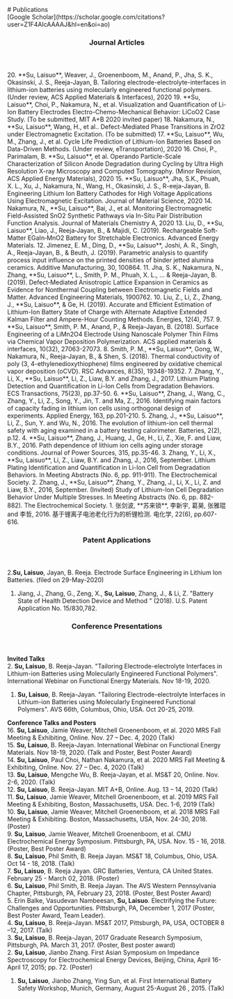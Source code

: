 <section class="thirteen columns" markdown="1">
# Publications  
<article markdown="1">
[Google Scholar](https://scholar.google.com/citations?user=Z1F4AIcAAAAJ&hl=en&oi=ao)
</article>

<article markdown="1">
<header>
<h1>Journal Articles</h1>
</header>
20.	**Su, Laisuo**, Weaver, J., Groenenboom, M., Anand, P., Jha, S. K., Okasinski, J. S., Reeja-Jayan, B. Tailoring electrode-electrolyte-interfaces in lithium-ion batteries using molecularly engineered functional polymers. (Under review, ACS Applied Materials & Interfaces), 2020   
19.	**Su, Laisuo**, Choi, P., Nakamura, N., et al. Visualization and Quantification of Li-Ion Battery Electrodes Electro-Chemo-Mechanical Behavior: LiCoO2 Case Study. (To be submitted, MIT A+B 2020 invited paper)  
18.	Nakamura, N., **Su, Laisuo**, Wang, H., et al.. Defect-Mediated Phase Transitions in ZrO2 under Electromagnetic Excitation. (To be submitted)  
17.	**Su, Laisuo**, Wu, M., Zhang, J., et al. Cycle Life Prediction of Lithium-Ion Batteries Based on Data-Driven Methods. (Under review, eTransportation), 2020  
16.	Choi, P., Parimalam, B. **Su, Laisuo**, et al. Operando Particle-Scale  Characterization of Silicon Anode Degradation during Cycling by Ultra High Resolution X-ray Microscopy and Computed Tomography. (Minor Revision, ACS Applied Energy Materials), 2020  
15.	**Su, Laisuo**, Jha, S.K., Phuah, X. L., Xu, J., Nakamura, N., Wang, H., Okasinski, J. S., R-eeja-Jayan, B. Engineering Lithium Ion Battery Cathodes for High Voltage Applications Using Electromagnetic Excitation. Journal of Material Science, 2020  
14.	Nakamura, N., **Su, Laisuo**, Bai, J., et al. Monitoring Electromagnetic Field-Assisted SnO2 Synthetic Pathways via In-Situ Pair Distribution Function Analysis. Journal of Materials Chemistry A, 2020  
13.	Liu, D., **Su, Laisuo**, Liao, J., Reeja‐Jayan, B., & Majidi, C. (2019). Rechargeable Soft‐Matter EGaIn‐MnO2 Battery for Stretchable Electronics. Advanced Energy Materials.  
12.	Jimenez, E. M., Ding, D., **Su, Laisuo**, Joshi, A. R., Singh, A., Reeja-Jayan, B., & Beuth, J. (2019). Parametric analysis to quantify process input influence on the printed densities of binder jetted alumina ceramics. Additive Manufacturing, 30, 100864.  
11.	Jha, S. K., Nakamura, N., Zhang, **Su, Laisuo**, L., Smith, P. M., Phuah, X. L., ... & Reeja-Jayan, B. (2019). Defect‐Mediated Anisotropic Lattice Expansion in Ceramics as Evidence for Nonthermal Coupling between Electromagnetic Fields and Matter. Advanced Engineering Materials, 1900762.  
10.	Liu, Z., Li, Z., Zhang, J., **Su, Laisuo**, & Ge, H. (2019). Accurate and Efficient Estimation of Lithium-Ion Battery State of Charge with Alternate Adaptive Extended Kalman Filter and Ampere-Hour Counting Methods. Energies, 12(4), 757.  
9.	**Su, Laisuo**, Smith, P. M., Anand, P., & Reeja-Jayan, B. (2018). Surface Engineering of a LiMn2O4 Electrode Using Nanoscale Polymer Thin Films via Chemical Vapor Deposition Polymerization. ACS applied materials & interfaces, 10(32), 27063-27073.  
8.	Smith, P. M., **Su, Laisuo**, Gong, W., Nakamura, N., Reeja-Jayan, B., & Shen, S. (2018). Thermal conductivity of poly (3, 4-ethylenedioxythiophene) films engineered by oxidative chemical vapor deposition (oCVD). RSC Advances, 8(35), 19348-19352.  
7.	Zhang, Y., Li, X., **Su, Laisuo**, Li, Z., Liaw, B.Y. and Zhang, J., 2017. Lithium Plating Detection and Quantification in Li-Ion Cells from Degradation Behaviors. ECS Transactions, 75(23), pp.37-50.   
6.	**Su, Laisuo**, Zhang, J., Wang, C., Zhang, Y., Li, Z., Song, Y., Jin, T. and Ma, Z., 2016. Identifying main factors of capacity fading in lithium ion cells using orthogonal design of experiments. Applied Energy, 163, pp.201-210.    
5.	Zhang, J., **Su, Laisuo**, Li, Z., Sun, Y. and Wu, N., 2016. The evolution of lithium-ion cell thermal safety with aging examined in a battery testing calorimeter. Batteries, 2(2), p.12.  
4.	**Su, Laisuo**, Zhang, J., Huang, J., Ge, H., Li, Z., Xie, F. and Liaw, B.Y., 2016. Path dependence of lithium ion cells aging under storage conditions. Journal of Power Sources, 315, pp.35-46.  
3.	Zhang, Y., Li, X., **Su, Laisuo**, Li, Z., Liaw, B.Y. and Zhang, J., 2016, September. Lithium Plating Identification and Quantification in Li-Ion Cell from Degradation Behaviors. In Meeting Abstracts (No. 6, pp. 911-911). The Electrochemical Society.  
2.	Zhang, J., **Su, Laisuo**, Zhang, Y., Zhang, J., Li, X., Li, Z. and Liaw, B.Y., 2016, September. (Invited) Study of Lithium-Ion Cell Degradation Behavior Under Multiple Stresses. In Meeting Abstracts (No. 6, pp. 882-882). The Electrochemical Society.  
1.	张剑波, **苏来锁**, 李新宇, 葛昊, 张雅琨 and 李哲, 2016. 基于锂离子电池老化行为的析锂检测. 电化学, 22(6), pp.607-616.  
</article>

<article markdown="1">
<header>
<h1>Patent Applications</h1>
</header>

2.**Su, Laisuo**, Jayan, B. Reeja. Electrode Surface Engineering in Lithium Ion Batteries. (filed on 29-May-2020)  
1. Jiang, J., Zhang, G., Zeng, X., **Su, Laisuo**, Zhang, J., & Li, Z. "Battery State of Health Detection Device and Method " (2018). U.S. Patent Application No. 15/830,782.  

</article>

<article markdown="1">
<header>
<h1>Conference Presentations</h1>
</header>

**Invited Talks**  
2.	**Su, Laisuo**, B. Reeja-Jayan. "Tailoring Electrode-electrolyte Interfaces in Lithium-ion Batteries using Molecularly Engineered Functional Polymers". International Webinar on Functional Energy Materials. Nov 18-19, 2020.  
1.	**Su, Laisuo**, B. Reeja-Jayan. "Tailoring Electrode-electrolyte Interfaces in Lithium-ion Batteries using Molecularly Engineered Functional Polymers". AVS 66th, Columbus, Ohio, USA. Oct 20-25, 2019. 

**Conference Talks and Posters**  
16.	**Su, Laisuo**, Jamie Weaver, Mitchell Groenenboom, et al. 2020 MRS Fall Meeting & Exhibiting, Online. Nov. 27 – Dec. 4, 2020 (Talk)  
15.	**Su, Laisuo**, B. Reeja-Jayan. International Webinar on Functional Energy Materials. Nov 18-19, 2020. (Talk and Poster, Best Poster Award)  
14.	**Su, Laisuo**, Paul Choi, Nathan Nakamura, et al. 2020 MRS Fall Meeting & Exhibiting, Online. Nov. 27 – Dec. 4, 2020 (Talk)  
13.	**Su, Laisuo**, Mengche Wu, B. Reeja-Jayan, et al. MS&T 20, Online. Nov. 2-6, 2020. (Talk)  
12.	**Su, Laisuo**, B. Reeja-Jayan. MIT A+B, Online. Aug. 13 – 14, 2020 (Talk)  
11.	**Su, Laisuo**, Jamie Weaver, Mitchell Groenenboom, et al. 2019 MRS Fall Meeting & Exhibiting, Boston, Massachusetts, USA. Dec. 1-6, 2019 (Talk)  
10.	**Su, Laisuo**, Jamie Weaver, Mitchell Groenenboom, et al. 2018 MRS Fall Meeting & Exhibiting. Boston, Massachusetts, USA, Nov. 24-30, 2018. (Poster)  
9.	**Su, Laisuo**, Jamie Weaver, Mitchell Groenenboom, et al. CMU Electrochemical Energy Symposium. Pittsburgh, PA, USA. Nov. 15 - 16, 2018. (Poster, Best Poster Award)  
8.	**Su, Laisuo**, Phil Smith, B. Reeja Jayan. MS&T 18, Columbus, Ohio, USA. Oct 14 - 18, 2018. (Talk)  
7.	**Su, Laisuo**, B. Reeja Jayan. GRC Batteries, Ventura, CA United States. February 25 - March 02, 2018. (Poster)  
6.	**Su, Laisuo**, Phil Smith, B. Reeja Jayan. The AVS Western Pennsylvania Chapter, Pittsburgh, PA, February 23, 2018. (Poster, Best Poster Award)  
5.	Erin Balke, Vasudevan Nambeesan, **Su, Laisuo**. Electrifying the Future: Challenges and Opportunities. Pittsburgh, PA, December 1, 2017 (Poster, Best Poster Award, Team Leader).  
4.	**Su, Laisuo**, B. Reeja-Jayan. MS&T 2017, Pittsburgh, PA, USA, OCTOBER 8 –12, 2017. (Talk)  
3.	**Su, Laisuo**, B. Reeja-Jayan, 2017 Graduate Research Symposium, Pittsburgh, PA. March 31, 2017. (Poster, Best poster award)  
2.	**Su, Laisuo**, Jianbo Zhang. First Asian Symposium on Impedance Spectroscopy for Electrochemical Energy Devices, Beijing, China, April 16-April 17, 2015; pp. 72. (Poster)  
1.	**Su, Laisuo**, Jianbo Zhang, Ying Sun, et al. First International Battery Safety Workshop, Munich, Germany, August 25-August 26 , 2015. (Talk)  

</article>

</section>